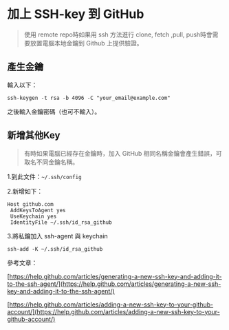 # 加上 SSH-key 到 GitHub

> 使用 remote repo時如果用 ssh 方法進行 clone, fetch ,pull, push時會需要放置電腦本地金鑰到 Github 上提供驗證。

## 產生金鑰

輸入以下：

```
ssh-keygen -t rsa -b 4096 -C "your_email@example.com"
```

之後輸入金鑰密碼（也可不輸入）。

## 新增其他Key

> 有時如果電腦已經存在金鑰時，加入 GitHub 相同名稱金鑰會產生錯誤，可取名不同金鑰名稱。

1.到此文件：`~/.ssh/config`

2.新增如下：

```
Host github.com
 AddKeysToAgent yes
 UseKeychain yes
 IdentityFile ~/.ssh/id_rsa_github
```

3.將私鑰加入 ssh-agent 與 keychain

```
ssh-add -K ~/.ssh/id_rsa_github
```

參考文章：

[https://help.github.com/articles/generating-a-new-ssh-key-and-adding-it-to-the-ssh-agent/](https://help.github.com/articles/generating-a-new-ssh-key-and-adding-it-to-the-ssh-agent/)

[https://help.github.com/articles/adding-a-new-ssh-key-to-your-github-account/](https://help.github.com/articles/adding-a-new-ssh-key-to-your-github-account/)

